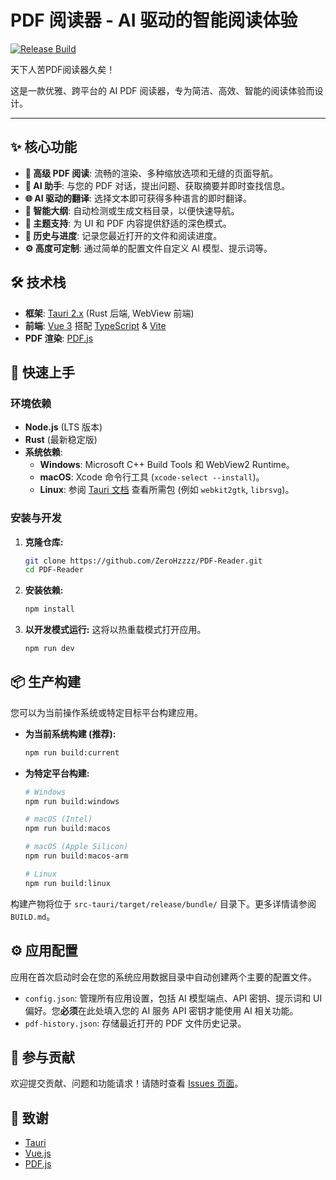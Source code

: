 # PDF 阅读器 - AI 驱动的智能阅读体验

[![Release Build](https://github.com/ZeroHzzzz/PDF-Reader/actions/workflows/release.yml/badge.svg)](https://github.com/ZeroHzzzz/PDF-Reader/actions/workflows/release.yml)
<!-- [![License: MIT](https://img.shields.io/badge/License-MIT-yellow.svg)](https://opensource.org/licenses/MIT) -->

天下人苦PDF阅读器久矣！

这是一款优雅、跨平台的 AI PDF 阅读器，专为简洁、高效、智能的阅读体验而设计。

---

<!-- **重要提示**: 请在此处添加一张应用截图！ -->
<!-- ![应用截图](link-to-your-screenshot.png) -->

## ✨ 核心功能

- **📖 高级 PDF 阅读**: 流畅的渲染、多种缩放选项和无缝的页面导航。
- **🤖 AI 助手**: 与您的 PDF 对话，提出问题、获取摘要并即时查找信息。
- **🌐 AI 驱动的翻译**: 选择文本即可获得多种语言的即时翻译。
- **🧭 智能大纲**: 自动检测或生成文档目录，以便快速导航。
- **🌙 主题支持**: 为 UI 和 PDF 内容提供舒适的深色模式。
- **📂 历史与进度**: 记录您最近打开的文件和阅读进度。
- **⚙️ 高度可定制**: 通过简单的配置文件自定义 AI 模型、提示词等。

## 🛠️ 技术栈

- **框架**: [Tauri 2.x](https://tauri.app/) (Rust 后端, WebView 前端)
- **前端**: [Vue 3](https://vuejs.org/) 搭配 [TypeScript](https://www.typescriptlang.org/) & [Vite](https://vitejs.dev/)
- **PDF 渲染**: [PDF.js](https://mozilla.github.io/pdf.js/)

## 🚀 快速上手

### 环境依赖

- **Node.js** (LTS 版本)
- **Rust** (最新稳定版)
- **系统依赖**:
  - **Windows**: Microsoft C++ Build Tools 和 WebView2 Runtime。
  - **macOS**: Xcode 命令行工具 (`xcode-select --install`)。
  - **Linux**: 参阅 [Tauri 文档](https://tauri.app/v1/guides/getting-started/prerequisites#setting-up-linux) 查看所需包 (例如 `webkit2gtk`, `librsvg`)。

### 安装与开发

1.  **克隆仓库:**
    ```bash
    git clone https://github.com/ZeroHzzzz/PDF-Reader.git
    cd PDF-Reader
    ```

2.  **安装依赖:**
    ```bash
    npm install
    ```

3.  **以开发模式运行:**
    这将以热重载模式打开应用。
    ```bash
    npm run dev
    ```

## 📦 生产构建

您可以为当前操作系统或特定目标平台构建应用。

- **为当前系统构建 (推荐):**
  ```bash
  npm run build:current
  ```

- **为特定平台构建:**
  ```bash
  # Windows
  npm run build:windows

  # macOS (Intel)
  npm run build:macos

  # macOS (Apple Silicon)
  npm run build:macos-arm

  # Linux
  npm run build:linux
  ```

构建产物将位于 `src-tauri/target/release/bundle/` 目录下。更多详情请参阅 `BUILD.md`。

## ⚙️ 应用配置

应用在首次启动时会在您的系统应用数据目录中自动创建两个主要的配置文件。

- `config.json`: 管理所有应用设置，包括 AI 模型端点、API 密钥、提示词和 UI 偏好。您**必须**在此处填入您的 AI 服务 API 密钥才能使用 AI 相关功能。
- `pdf-history.json`: 存储最近打开的 PDF 文件历史记录。

## 🤝 参与贡献

欢迎提交贡献、问题和功能请求！请随时查看 [Issues 页面](https://github.com/ZeroHzzzz/PDF-Reader/issues)。

## 🙏 致谢

- [Tauri](https://tauri.app/)
- [Vue.js](https://vuejs.org/)
- [PDF.js](https://mozilla.github.io/pdf.js/)
<!-- 
## 📄 开源许可

该项目基于 MIT 许可证开源。详情请参阅 [LICENSE](LICENSE) 文件。 -->
